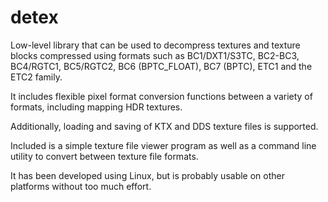 # detex
Low-level library that can be used to decompress textures and texture blocks compressed using formats such as BC1/DXT1/S3TC, BC2-BC3, BC4/RGTC1, BC5/RGTC2, BC6 (BPTC_FLOAT), BC7 (BPTC), ETC1 and the ETC2 family.

It includes flexible pixel format conversion functions between a variety of formats, including mapping HDR textures.

Additionally, loading and saving of KTX and DDS texture files is supported.

Included is a simple texture file viewer program as well as a command line utility to convert between texture file formats.

It has been developed using Linux, but is probably usable on other platforms without too much effort.

